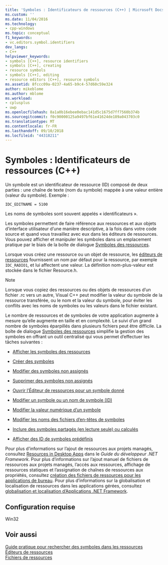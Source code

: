 ```yaml
---
title: 'Symboles : Identificateurs de ressources (C++) | Microsoft Docs'
ms.custom: ''
ms.date: 11/04/2016
ms.technology:
- cpp-windows
ms.topic: conceptual
f1_keywords:
- vc.editors.symbol.identifiers
dev_langs:
- C++
helpviewer_keywords:
- symbols [C++], resource identifiers
- symbols [C++], creating
- resource symbols
- symbols [C++], editing
- resource editors [C++], resource symbols
ms.assetid: 8fccc09a-0237-4a65-b9c4-57d60c59e324
author: mikeblome
ms.author: mblome
ms.workload:
- cplusplus
- uwp
ms.openlocfilehash: 8a1a0b16ebee0ebac141d5c1675d7ff7560b374b
ms.sourcegitcommit: f0c90000125a9497bf61e41624de189a043703c0
ms.translationtype: MT
ms.contentlocale: fr-FR
ms.lasthandoff: 09/10/2018
ms.locfileid: "44318211"
---
```

# <a name="symbols-resource-identifiers-c"></a>Symboles : Identificateurs de ressources (C++)

Un symbole est un identificateur de ressource (ID) composé de deux parties : une chaîne de texte (nom du symbole) mappée à une valeur entière (valeur du symbole). Exemple :

```
IDC_EDITNAME = 5100
```

Les noms de symboles sont souvent appelés « identificateurs ».

Les symboles permettent de faire référence aux ressources et aux objets d’interface utilisateur d’une manière descriptive, à la fois dans votre code source et quand vous travaillez avec eux dans les éditeurs de ressources. Vous pouvez afficher et manipuler les symboles dans un emplacement pratique par le biais de la boîte de dialogue [Symboles des ressources](../windows/viewing-resource-symbols.md).

Lorsque vous créez une ressource ou un objet de ressource, les [éditeurs de ressources](../windows/resource-editors.md) fournissent un nom par défaut pour la ressource, par exemple `IDC_RADIO1`, et lui affectent une valeur. La définition nom-plus-valeur est stockée dans le fichier Resource.h.

> [!NOTE]
> Lorsque vous copiez des ressources ou des objets de ressources d’un fichier .rc vers un autre, Visual C++ peut modifier la valeur du symbole de la ressource transférée, ou le nom et la valeur du symbole, pour éviter les conflits avec les noms de symboles ou les valeurs dans le fichier existant.

Le nombre de ressources et de symboles de votre application augmente à mesure qu’elle augmente en taille et en complexité. Le suivi d’un grand nombre de symboles éparpillés dans plusieurs fichiers peut être difficile. La boîte de dialogue [Symboles des ressources](../windows/resource-symbols-dialog-box.md) simplifie la gestion des symboles en offrant un outil centralisé qui vous permet d’effectuer les tâches suivantes :

- [Afficher les symboles des ressources](../windows/viewing-resource-symbols.md)

- [Créer des symboles](../windows/creating-new-symbols.md)

- [Modifier des symboles non assignés](../windows/changing-unassigned-symbols.md)

- [Supprimer des symboles non assignés](../windows/deleting-unassigned-symbols.md)

- [Ouvrir l’Éditeur de ressources pour un symbole donné](../windows/opening-the-resource-editor-for-a-given-symbol.md)

- [Modifier un symbole ou un nom de symbole (ID)](../windows/changing-a-symbol-or-symbol-name-id.md)

- [Modifier la valeur numérique d’un symbole](../windows/changing-a-symbol-s-numeric-value.md)

- [Modifier les noms des fichiers d’en-têtes de symboles](../windows/changing-the-names-of-symbol-header-files.md)

- [Inclure des symboles partagés (en lecture seule) ou calculés](../windows/including-shared-read-only-or-calculated-symbols.md)

- [Afficher des ID de symboles prédéfinis](../windows/predefined-symbol-ids.md)

Pour plus d’informations sur l’ajout de ressources aux projets managés, consultez [Resources in Desktop Apps](/dotnet/framework/resources/index) dans le *Guide du développeur .NET Framework*. Pour plus d’informations sur l’ajout manuel de fichiers de ressources aux projets managés, l’accès aux ressources, affichage de ressources statiques et l’assignation de chaînes de ressources aux propriétés, consultez [création des fichiers de ressources pour les applications de bureau](/dotnet/framework/resources/creating-resource-files-for-desktop-apps). Pour plus d’informations sur la globalisation et localisation de ressources dans les applications gérées, consultez [globalisation et localisation d’Applications .NET Framework](/dotnet/standard/globalization-localization/index).

## <a name="requirements"></a>Configuration requise

Win32

## <a name="see-also"></a>Voir aussi

[Guide pratique pour rechercher des symboles dans les ressources](../windows/how-to-search-for-symbols-in-resources.md)  
[Éditeurs de ressources](../windows/resource-editors.md)  
[Fichiers de ressources](../windows/resource-files-visual-studio.md)